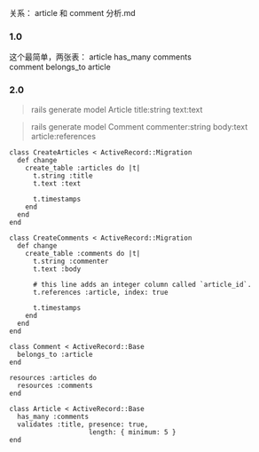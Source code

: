 关系： article 和 comment 分析.md
### 1.0
这个最简单，两张表：
article has_many comments  
comment belongs_to article


### 2.0 
> rails generate model Article title:string text:text

> rails generate model Comment commenter:string body:text article:references

```
class CreateArticles < ActiveRecord::Migration
  def change
    create_table :articles do |t|
      t.string :title
      t.text :text
 
      t.timestamps
    end
  end
end
```
```
class CreateComments < ActiveRecord::Migration
  def change
    create_table :comments do |t|
      t.string :commenter
      t.text :body
 
      # this line adds an integer column called `article_id`.
      t.references :article, index: true
 
      t.timestamps
    end
  end
end
```

```
class Comment < ActiveRecord::Base
  belongs_to :article
end
```

```
resources :articles do
  resources :comments
end
```
```
class Article < ActiveRecord::Base
  has_many :comments
  validates :title, presence: true,
                    length: { minimum: 5 }
end
```



























